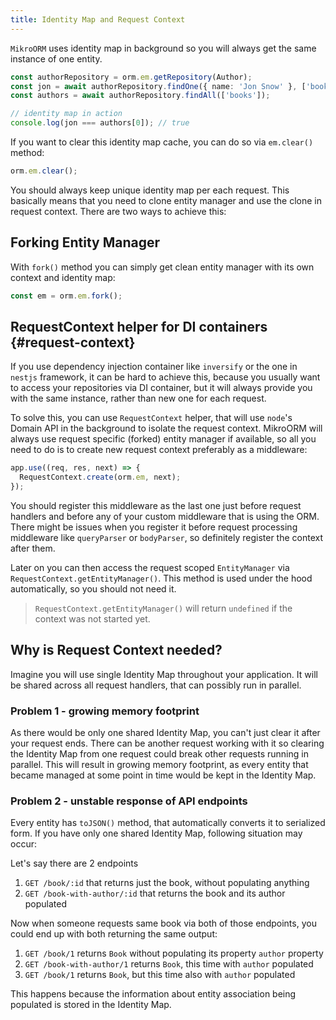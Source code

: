 ```yaml
---
title: Identity Map and Request Context
---
```


`MikroORM` uses identity map in background so you will always get the same instance of one entity.

```typescript
const authorRepository = orm.em.getRepository(Author);
const jon = await authorRepository.findOne({ name: 'Jon Snow' }, ['books']);
const authors = await authorRepository.findAll(['books']);

// identity map in action
console.log(jon === authors[0]); // true
```

If you want to clear this identity map cache, you can do so via `em.clear()` method:

```typescript
orm.em.clear();
```

You should always keep unique identity map per each request. This basically means that you need to clone entity manager and use the clone in request context. There are two ways to achieve this:

## Forking Entity Manager

With `fork()` method you can simply get clean entity manager with its own context and identity map:

```typescript
const em = orm.em.fork();
```

## RequestContext helper for DI containers {#request-context}

If you use dependency injection container like `inversify` or the one in `nestjs` framework, it can be hard to achieve this, because you usually want to access your repositories via DI container, but it will always provide you with the same instance, rather than new one for each request.

To solve this, you can use `RequestContext` helper, that will use `node`'s Domain API in the background to isolate the request context. MikroORM will always use request specific (forked) entity manager if available, so all you need to do is to create new request context preferably as a middleware:

```typescript
app.use((req, res, next) => {
  RequestContext.create(orm.em, next);
});
```

You should register this middleware as the last one just before request handlers and before any of your custom middleware that is using the ORM. There might be issues when you register it before request processing middleware like `queryParser` or `bodyParser`, so definitely register the context after them.

Later on you can then access the request scoped `EntityManager` via `RequestContext.getEntityManager()`. This method is used under the hood automatically, so you should not need it.

> `RequestContext.getEntityManager()` will return `undefined` if the context was not started yet.

## Why is Request Context needed?

Imagine you will use single Identity Map throughout your application. It will be shared across all request handlers, that can possibly run in parallel.

### Problem 1 - growing memory footprint

As there would be only one shared Identity Map, you can't just clear it after your request ends. There can be another request working with it so clearing the Identity Map from one request could break other requests running in parallel. This will result in growing memory footprint, as every entity that became managed at some point in time would be kept in the Identity Map.

### Problem 2 - unstable response of API endpoints

Every entity has `toJSON()` method, that automatically converts it to serialized form. If you have only one shared Identity Map, following situation may occur:

Let's say there are 2 endpoints

1. `GET /book/:id` that returns just the book, without populating anything
2. `GET /book-with-author/:id` that returns the book and its author populated

Now when someone requests same book via both of those endpoints, you could end up with both returning the same output:

1. `GET /book/1` returns `Book` without populating its property `author` property
2. `GET /book-with-author/1` returns `Book`, this time with `author` populated
3. `GET /book/1` returns `Book`, but this time also with `author` populated

This happens because the information about entity association being populated is stored in the Identity Map.
